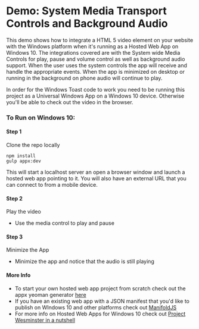 Demo: System Media Transport Controls and Background Audio
============

This demo shows how to integrate a HTML 5 video element on your website with the Windows platform when it's running as a Hosted Web App on Windows 10. The integrations covered are with the System wide Media Controls for play, pause and volume control as well as background audio support. When the user uses the system controls the app will receive and handle the appropriate events. When the app is minimized on desktop or running in the background on phone audio will continue to play.

In order for the Windows Toast code to work you need to be running this project as a Universal Windows App on a Windows 10 device. Otherwise you'll be able to check out the video in the browser.

### To Run on Windows 10:

#### Step 1
Clone the repo locally 

```
npm install
gulp appx:dev
``` 

This will start a localhost server an open a browser window and launch a hosted web app pointing to it.
You will also have an external URL that you can connect to from a mobile device.

#### Step 2
Play the video

- Use the media control to play and pause

#### Step 3
Minimize the App

- Minimize the app and notice that the audio is still playing

#### More Info
- To start your own hosted web app project from scratch check out the appx yeoman generator [here](https://github.com/MicrosoftEdge/generator-appx)
- If you have an existing web app with a JSON manifest that you'd like to publish on WIndows 10 and other platforms check out [ManifoldJS](http://www.manifoldjs.com/)
- For more info on Hosted Web Apps for Windows 10 check out [Project Wesminster in a nutshell](http://blogs.windows.com/buildingapps/2015/07/06/project-westminster-in-a-nutshell/)
